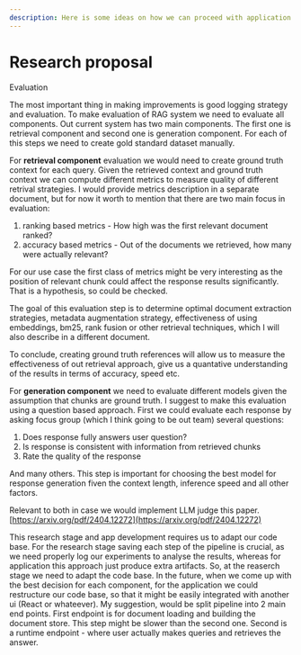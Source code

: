 ```yaml
---
description: Here is some ideas on how we can proceed with application
---
```


# Research proposal

Evaluation&#x20;

The most important thing in making improvements is good logging strategy and evaluation. To make evaluation of RAG system we need to evaluate all components. Out current system has two main components. The first one is retrieval component and second one is generation component. For each of this steps we need to create gold standard dataset manually.&#x20;

For **retrieval component** evaluation we would need to create ground truth context for each query. Given the retrieved context and ground truth context we can compute different metrics to measure quality of different retrival strategies. I would provide metrics description in a separate document, but for now it worth to mention that there are two main focus in evaluation:&#x20;

1. ranking based metrics - How high was the first relevant document ranked?
2. accuracy based metrics - Out of the documents we retrieved, how many were actually relevant?

For our use case the first class of metrics might be very interesting as the position of relevant chunk could affect the response results significantly. That is a hypothesis, so could be checked.&#x20;

The goal of this evaluation step is to determine optimal document extraction strategies, metadata augmentation strategy, effectiveness of using embeddings, bm25, rank fusion or other retrieval techniques, which I will also describe in a different document.&#x20;

To conclude, creating ground truth references will allow us to measure the effectiveness of out retrieval approach, give us a quantative understanding of the results in terms of accuracy, speed etc.&#x20;

For **generation component** we need to evaluate different models given the assumption that chunks are ground truth. I suggest to make this evaluation using a question based approach. First we could evaluate each response by asking focus group (which I think going to be out team) several questions:

1. Does response fully answers user question?&#x20;
2. Is response is consistent with information from retrieved chunks
3. Rate the quality of the response&#x20;

And many others. This step is important for choosing the best model for response generation fiven the context length, inference speed and all other factors.&#x20;

Relevant to both in case we would implement LLM judge this paper. [https://arxiv.org/pdf/2404.12272](https://arxiv.org/pdf/2404.12272)

This research stage and app development requires us to adapt our code base. For the research stage saving each step of the pipeline is crucial, as we need properly log our experiments to analyse the results, whereas for application this approach just produce extra artifacts. So, at the reaserch stage we need to adapt the code base. In the future, when we come up with the best decision for each component, for the application we could restructure our code base, so that it might be easily integrated with another ui (React or whateever). My suggestion, would be split pipeline into 2 main end points. First endpoint is for document loading and building the document store. This step might be slower than the second one.  Second is a runtime endpoint - where user actually makes queries and retrieves the answer.&#x20;



